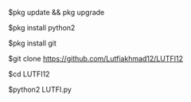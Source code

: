 $pkg update && pkg upgrade

$pkg install python2

$pkg install git

$git clone https://github.com/Lutfiakhmad12/LUTFI12

$cd LUTFI12

$python2 LUTFI.py
